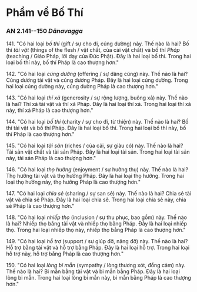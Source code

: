 # Phẩm về Bố Thí

### AN 2.141--150 *Dānavagga*

141\. "Có hai loại *bố thí* (gift / sự cho đi, cúng dường) này. Thế nào là hai? Bố thí *tài vật* (things of the flesh / vật chất, của cải vật chất) và bố thí *Pháp* (teaching / Giáo Pháp, lời dạy của Đức Phật). Đây là hai loại bố thí. Trong hai loại bố thí này, bố thí Pháp là cao thượng hơn."

<!--pg-->
142\. "Có hai loại *cúng dường* (offering / sự dâng cúng) này. Thế nào là hai? Cúng dường tài vật và cúng dường Pháp. Đây là hai loại cúng dường. Trong hai loại cúng dường này, cúng dường Pháp là cao thượng hơn."

<!--pg-->
143\. "Có hai loại *thí xả* (generosity / sự rộng lượng, buông xả) này. Thế nào là hai? Thí xả tài vật và thí xả Pháp. Đây là hai loại thí xả. Trong hai loại thí xả này, thí xả Pháp là cao thượng hơn."

<!--pg-->
144\. "Có hai loại *bố thí* (charity / sự cho đi, từ thiện) này. Thế nào là hai? Bố thí tài vật và bố thí Pháp. Đây là hai loại bố thí. Trong hai loại bố thí này, bố thí Pháp là cao thượng hơn."

<!--pg-->
145\. "Có hai loại *tài sản* (riches / của cải, sự giàu có) này. Thế nào là hai? Tài sản vật chất và tài sản Pháp. Đây là hai loại tài sản. Trong hai loại tài sản này, tài sản Pháp là cao thượng hơn."

<!--pg-->
146\. "Có hai loại *thọ hưởng* (enjoyment / sự hưởng thụ) này. Thế nào là hai? Thọ hưởng tài vật và thọ hưởng Pháp. Đây là hai loại thọ hưởng. Trong hai loại thọ hưởng này, thọ hưởng Pháp là cao thượng hơn."

<!--pg-->
147\. "Có hai loại *chia sẻ* (sharing / sự san sẻ) này. Thế nào là hai? Chia sẻ tài vật và chia sẻ Pháp. Đây là hai loại chia sẻ. Trong hai loại chia sẻ này, chia sẻ Pháp là cao thượng hơn."

<!--pg-->
148\. "Có hai loại *nhiếp thọ* (inclusion / sự thu phục, bao gồm) này. Thế nào là hai? Nhiếp thọ bằng tài vật và nhiếp thọ bằng Pháp. Đây là hai loại nhiếp thọ. Trong hai loại nhiếp thọ này, nhiếp thọ bằng Pháp là cao thượng hơn."

<!--pg-->
149\. "Có hai loại *hỗ trợ* (support / sự giúp đỡ, nâng đỡ) này. Thế nào là hai? Hỗ trợ bằng tài vật và hỗ trợ bằng Pháp. Đây là hai loại hỗ trợ. Trong hai loại hỗ trợ này, hỗ trợ bằng Pháp là cao thượng hơn."

<!--pg-->
150\. "Có hai loại *lòng bi mẫn* (sympathy / lòng thương xót, đồng cảm) này. Thế nào là hai? Bi mẫn bằng tài vật và bi mẫn bằng Pháp. Đây là hai loại lòng bi mẫn. Trong hai loại lòng bi mẫn này, bi mẫn bằng Pháp là cao thượng hơn."

<!--pg-->